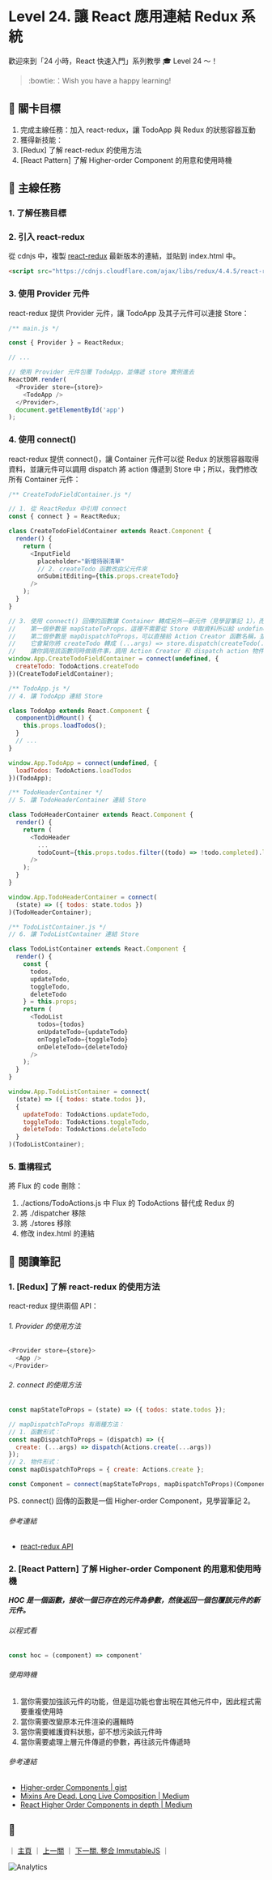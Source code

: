 # Level 24. 讓 React 應用連結 Redux 系統

歡迎來到「24 小時，React 快速入門」系列教學 :mortar_board: Level 24 ～！
> :bowtie:：Wish you have a happy learning!


## :checkered_flag: 關卡目標

1. 完成主線任務：加入 react-redux，讓 TodoApp 與 Redux 的狀態容器互動
2. 獲得新技能：
  1. [Redux] 了解 react-redux 的使用方法
  2. [React Pattern] 了解 Higher-order Component 的用意和使用時機


## :triangular_flag_on_post: 主線任務

### 1. 了解任務目標

### 2. 引入 react-redux

從 cdnjs 中，複製 [react-redux](https://cdnjs.com/libraries/react-redux) 最新版本的連結，並貼到 index.html 中。

```html
<script src="https://cdnjs.cloudflare.com/ajax/libs/redux/4.4.5/react-redux.js"></script>
```

### 3. 使用 Provider 元件

react-redux 提供 Provider 元件，讓 TodoApp 及其子元件可以連接 Store：

```js
/** main.js */

const { Provider } = ReactRedux;

// ...

// 使用 Provider 元件包覆 TodoApp，並傳遞 store 實例進去
ReactDOM.render(
  <Provider store={store}>
    <TodoApp />
  </Provider>,
  document.getElementById('app')
);
```

### 4. 使用 connect()

react-redux 提供 connect()，讓 Container 元件可以從 Redux 的狀態容器取得資料，並讓元件可以調用 dispatch 將 action 傳遞到 Store 中；所以，我們修改所有 Container 元件：

```js
/** CreateTodoFieldContainer.js */

// 1. 從 ReactRedux 中引用 connect
const { connect } = ReactRedux;

class CreateTodoFieldContainer extends React.Component {
  render() {
    return (
      <InputField
        placeholder="新增待辦清單"
        // 2. createTodo 函數改由父元件來
        onSubmitEditing={this.props.createTodo}
      />
    );
  }
}

// 3. 使用 connect() 回傳的函數讓 Container 轉成另外一新元件（見學習筆記 1），而 connect() 的：
//    第一個參數是 mapStateToProps，這裡不需要從 Store 中取資料所以給 undefined。
//    第二個參數是 mapDispatchToProps，可以直接給 Action Creator 函數名稱，並定義鍵值為 props 的屬性名稱；
//    它會幫你將 createTodo 轉成 (...args) => store.dispatch(createTodo(...args))，
//    讓你調用該函數同時做兩件事，調用 Action Creator 和 dispatch action 物件。
window.App.CreateTodoFieldContainer = connect(undefined, {
  createTodo: TodoActions.createTodo
})(CreateTodoFieldContainer);

/** TodoApp.js */
// 4. 讓 TodoApp 連結 Store

class TodoApp extends React.Component {
  componentDidMount() {
    this.props.loadTodos();
  }
  // ...
}

window.App.TodoApp = connect(undefined, {
  loadTodos: TodoActions.loadTodos
})(TodoApp);

/** TodoHeaderContainer */
// 5. 讓 TodoHeaderContainer 連結 Store

class TodoHeaderContainer extends React.Component {
  render() {
    return (
      <TodoHeader
        ...
        todoCount={this.props.todos.filter((todo) => !todo.completed).length}
      />
    );
  }
}

window.App.TodoHeaderContainer = connect(
  (state) => ({ todos: state.todos })
)(TodoHeaderContainer);

/** TodoListContainer.js */
// 6. 讓 TodoListContainer 連結 Store

class TodoListContainer extends React.Component {
  render() {
    const {
      todos,
      updateTodo,
      toggleTodo,
      deleteTodo
    } = this.props;
    return (
      <TodoList
        todos={todos}
        onUpdateTodo={updateTodo}
        onToggleTodo={toggleTodo}
        onDeleteTodo={deleteTodo}
      />
    );
  }
}

window.App.TodoListContainer = connect(
  (state) => ({ todos: state.todos }),
  {
    updateTodo: TodoActions.updateTodo,
    toggleTodo: TodoActions.toggleTodo,
    deleteTodo: TodoActions.deleteTodo
  }
)(TodoListContainer);
```

### 5. 重構程式

將 Flux 的 code 刪除：

1. ./actions/TodoActions.js 中 Flux 的 TodoActions 替代成 Redux 的
2. 將 ./dispatcher 移除
3. 將 ./stores 移除
4. 修改 index.html 的連結


## :book: 閱讀筆記

### 1. [Redux] 了解 react-redux 的使用方法

react-redux 提供兩個 API：

###### 1. Provider 的使用方法

```js
<Provider store={store}>
  <App />
</Provider>
```

###### 2. connect 的使用方法

```js
const mapStateToProps = (state) => ({ todos: state.todos });

// mapDispatchToProps 有兩種方法：
// 1. 函數形式：
const mapDispatchToProps = (dispatch) => ({
  create: (...args) => dispatch(Actions.create(...args))
});
// 2. 物件形式：
const mapDispatchToProps = { create: Actions.create };

const Component = connect(mapStateToProps, mapDispatchToProps)(Component);
```

PS. connect() 回傳的函數是一個 Higher-order Component，見學習筆記 2。

###### 參考連結

- [react-redux API](https://github.com/reactjs/react-redux/blob/master/docs/api.md)

### 2. [React Pattern] 了解 Higher-order Component 的用意和使用時機

***HOC 是一個函數，接收一個已存在的元件為參數，然後返回一個包覆該元件的新元件。***

###### 以程式看

```js
const hoc = (component) => component'
```

###### 使用時機

1. 當你需要加強該元件的功能，但是這功能也會出現在其他元件中，因此程式需要重複使用時
2. 當你需要改變原本元件渲染的邏輯時
3. 當你需要維護資料狀態，卻不想污染該元件時
4. 當你需要處理上層元件傳遞的參數，再往該元件傳遞時

###### 參考連結

- [Higher-order Components | gist](https://gist.github.com/sebmarkbage/ef0bf1f338a7182b6775)
- [Mixins Are Dead. Long Live Composition | Medium](https://medium.com/p/94a0d2f9e750)
- [React Higher Order Components in depth | Medium](https://medium.com/p/cf9032ee6c3e)


## :rocket:

｜ [主頁](../) ｜ [上一關](../level-23_redux-middlewares) ｜ [下一關. 整合 ImmutableJS](../level-25_immutablejs) ｜


![Analytics](https://shining-ga-beacon.appspot.com/UA-77436651-1/level-24_react-redux?pixel)
